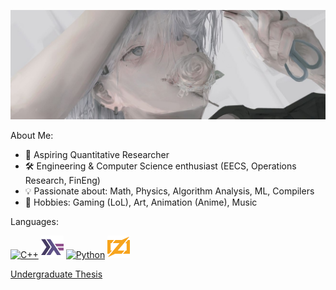 [![Click to visit my blog](./pics/pejaIXA.jpg)](https://blog-dy88.onrender.com/)

About Me:

- 🔧 Aspiring Quantitative Researcher
- 🛠️ Engineering & Computer Science enthusiast (EECS, Operations Research, FinEng)
- 💡 Passionate about: Math, Physics, Algorithm Analysis, ML, Compilers
- 🎨 Hobbies: Gaming (LoL), Art, Animation (Anime), Music

Languages:

<p align="left">
<a href="https://isocpp.org/" target="_blank" rel="noreferrer"><img src="https://raw.githubusercontent.com/danielcranney/readme-generator/main/public/icons/skills/cplusplus-colored.svg" width="36" height="36" alt="C++" /></a>
<a href="https://www.haskell.org/" target="_blank" rel="noreferrer"><img src="https://raw.githubusercontent.com/devicons/devicon/master/icons/haskell/haskell-original.svg" width="36" height="36" alt="Haskell" /></a>
<a href="https://www.python.org/" target="_blank" rel="noreferrer"><img src="https://raw.githubusercontent.com/danielcranney/readme-generator/main/public/icons/skills/python-colored.svg" width="36" height="36" alt="Python" /></a>
<a href="https://ziglang.org/" target="_blank" rel="noreferrer"><img src="https://raw.githubusercontent.com/devicons/devicon/master/icons/zig/zig-original.svg" width="36" height="36" alt="Zig" /></a>
</p>

[Undergraduate Thesis](https://www.dropbox.com/scl/fi/hx1vzz4oy5yqs6u8gj5l5/Thesis-edited.pdf?rlkey=r25iq8qi78yeha0gvki7iacxp&st=xdmtumq7&dl=0)
